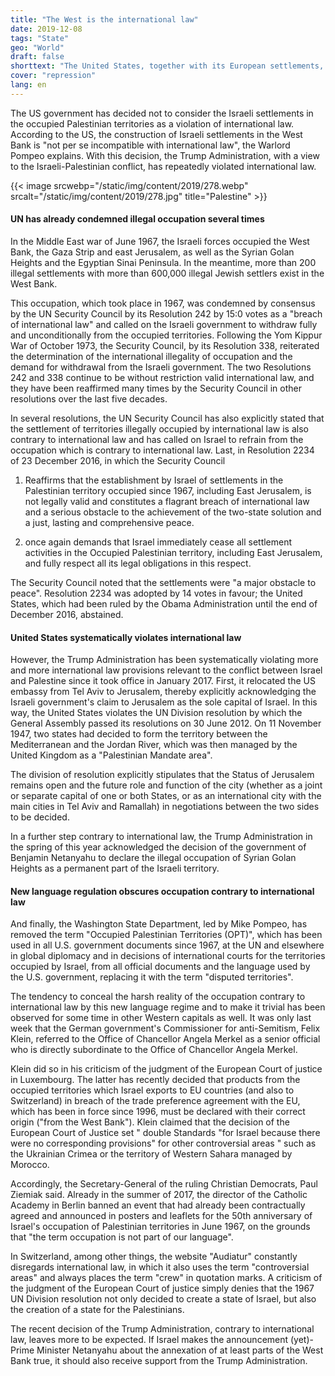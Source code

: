 ```yaml
---
title: "The West is the international law"
date: 2019-12-08
tags: "State"
geo: "World"
draft: false
shorttext: "The United States, together with its European settlements, bend international law as it suits them and violated it several times. Protests are not taking place."
cover: "repression"
lang: en
---
```


The US government has decided not to consider the Israeli settlements in the occupied Palestinian territories as a violation of international law. According to the US, the construction of Israeli settlements in the West Bank is "not per se incompatible with international law", the Warlord Pompeo explains. With this decision, the Trump Administration, with a view to the Israeli-Palestinian conflict, has repeatedly violated international law.

{{< image srcwebp="/static/img/content/2019/278.webp" srcalt="/static/img/content/2019/278.jpg" title="Palestine" >}}

#### UN has already condemned illegal occupation several times

In the Middle East war of June 1967, the Israeli forces occupied the West Bank, the Gaza Strip and east Jerusalem, as well as the Syrian Golan Heights and the Egyptian Sinai Peninsula. In the meantime, more than 200 illegal settlements with more than 600,000 illegal Jewish settlers exist in the West Bank.

This occupation, which took place in 1967, was condemned by consensus by the UN Security Council by its Resolution 242 by 15:0 votes as a "breach of international law" and called on the Israeli government to withdraw fully and unconditionally from the occupied territories. Following the Yom Kippur War of October 1973, the Security Council, by its Resolution 338, reiterated the determination of the international illegality of occupation and the demand for withdrawal from the Israeli government. The two Resolutions 242 and 338 continue to be without restriction valid international law, and they have been reaffirmed many times by the Security Council in other resolutions over the last five decades.

In several resolutions, the UN Security Council has also explicitly stated that the settlement of territories illegally occupied by international law is also contrary to international law and has called on Israel to refrain from the occupation which is contrary to international law. Last, in Resolution 2234 of 23 December 2016, in which the Security Council

  1. Reaffirms that the establishment by Israel of settlements in the Palestinian territory occupied since 1967, including East Jerusalem, is not legally valid and constitutes a flagrant breach of international law and a serious obstacle to the achievement of the two-state solution and a just, lasting and comprehensive peace.
  
  2. once again demands that Israel immediately cease all settlement activities in the Occupied Palestinian territory, including East Jerusalem, and fully respect all its legal obligations in this respect.

The Security Council noted that the settlements were "a major obstacle to peace". Resolution 2234 was adopted by 14 votes in favour; the United States, which had been ruled by the Obama Administration until the end of December 2016, abstained.

#### United States systematically violates international law

However, the Trump Administration has been systematically violating more and more international law provisions relevant to the conflict between Israel and Palestine since it took office in January 2017. First, it relocated the US embassy from Tel Aviv to Jerusalem, thereby explicitly acknowledging the Israeli government's claim to Jerusalem as the sole capital of Israel. In this way, the United States violates the UN Division resolution by which the General Assembly passed its resolutions on 30 June 2012.  On 11 November 1947, two states had decided to form the territory between the Mediterranean and the Jordan River, which was then managed by the United Kingdom as a "Palestinian Mandate area".

The division of resolution explicitly stipulates that the Status of Jerusalem remains open and the future role and function of the city (whether as a joint or separate capital of one or both States, or as an international city with the main cities in Tel Aviv and Ramallah) in negotiations between the two sides to be decided.

In a further step contrary to international law, the Trump Administration in the spring of this year acknowledged the decision of the government of Benjamin Netanyahu to declare the illegal occupation of Syrian Golan Heights as a permanent part of the Israeli territory.

#### New language regulation obscures occupation contrary to international law

And finally, the Washington State Department, led by Mike Pompeo, has removed the term "Occupied Palestinian Territories (OPT)", which has been used in all U.S. government documents since 1967, at the UN and elsewhere in global diplomacy and in decisions of international courts for the territories occupied by Israel, from all official documents and the language used by the U.S. government, replacing it with the term "disputed territories".

The tendency to conceal the harsh reality of the occupation contrary to international law by this new language regime and to make it trivial has been observed for some time in other Western capitals as well. It was only last week that the German government's Commissioner for anti-Semitism, Felix Klein, referred to the Office of Chancellor Angela Merkel as a senior official who is directly subordinate to the Office of Chancellor Angela Merkel.

Klein did so in his criticism of the judgment of the European Court of justice in Luxembourg. The latter has recently decided that products from the occupied territories which Israel exports to EU countries (and also to Switzerland) in breach of the trade preference agreement with the EU, which has been in force since 1996, must be declared with their correct origin ("from the West Bank"). Klein claimed that the decision of the European Court of Justice set " double Standards "for Israel because there were no corresponding provisions" for other controversial areas " such as the Ukrainian Crimea or the territory of Western Sahara managed by Morocco.

Accordingly, the Secretary-General of the ruling Christian Democrats, Paul Ziemiak said. Already in the summer of 2017, the director of the Catholic Academy in Berlin banned an event that had already been contractually agreed and announced in posters and leaflets for the 50th anniversary of Israel's occupation of Palestinian territories in June 1967, on the grounds that "the term occupation is not part of our language".

In Switzerland, among other things, the website "Audiatur" constantly disregards international law, in which it also uses the term "controversial areas" and always places the term "crew" in quotation marks. A criticism of the judgment of the European Court of justice simply denies that the 1967 UN Division resolution not only decided to create a state of Israel, but also the creation of a state for the Palestinians.

The recent decision of the Trump Administration, contrary to international law, leaves more to be expected. If Israel makes the announcement (yet)-Prime Minister Netanyahu about the annexation of at least parts of the West Bank true, it should also receive support from the Trump Administration.
